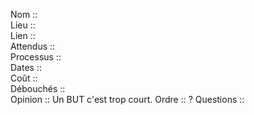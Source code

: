Nom ::  
Lieu ::  
Lien ::  
Attendus ::  
Processus ::  
Dates ::  
Coût ::  
Débouchés ::  
Opinion ::  Un BUT c'est trop court.
Ordre ::  ?
Questions ::  
